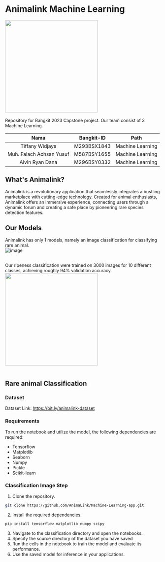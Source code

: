 # Animalink Machine Learning
<img src="https://github.com/AnimaLink/Machine-Learning-app/assets/91884661/71e483f7-e112-4151-9f30-97c96faac61c"  width="300" height="300"><br /><br />
Repository for Bangkit 2023 Capstone project. Our team consist of 3 Machine Learning. <br />

|          Nama         | Bangkit-ID |       Path       |
|:---------------------:|:----------:|:----------------:|
|  Tiffany Widjaya  |  M293BSX1843  | Machine Learning |
|  Muh. Falach Achsan Yusuf  |  M587BSY1655  | Machine Learning |
|   Alvin Ryan Dana    |  M296BSY0332  |  Machine Learning |

## What's Animalink?
Animalink is a revolutionary application that seamlessly integrates a bustling marketplace with cutting-edge technology. Created for animal enthusiasts, Animalink offers an immersive experience, connecting users through a dynamic forum and creating a safe place by pioneering rare species detection features. 

## Our Models
Animalink has only 1 models, namely an image classification for classifying rare animal. <br />
![image]() <br /><br />

Our ripeness classification were trained on 3000 images for 10 different classes, achieving roughly 94% validation accuracy. <br />
<img src=""  width="300" height="300"><br /><br />

## Rare animal Classification

### Dataset
Dataset Link: https://bit.ly/animalink-dataset

### Requirements
To run the notebook and utilize the model, the following dependencies are required:
- Tensorflow
- Matplotlib
- Seaborn
- Numpy
- Pickle
- Scikit-learn

### Classification Image Step
1. Clone the repository.
```bash
git clone https://github.com/AnimaLink/Machine-Learning-app.git
```
2. Install the required dependencies.
```bash
pip install tensorflow matplotlib numpy scipy
```
3. Navigate to the classification directory and open the notebooks.
4. Specify the source directory of the dataset you have saved
5. Run the cells in the notebook to train the model and evaluate its performance.
6. Use the saved model for inference in your applications.
